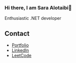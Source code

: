 ### Hi there, I am Sara Alotaibi👋

Enthusiastic .NET developer
<h2 class="heading-element" dir="auto">Contact</h2>
<ul class="contact-list">
    <li class="contact-item">
    <span class="icon"><i class="fas fa-briefcase"></i></span>
    <a href="https://saraalotaibi.vercel.app">Portfolio <i class="fas fa-link"></i></a>
  </li>
  <li class="contact-item">
    <span class="icon"><i class="fab fa-linkedin"></i></span>
    <a href="https://www.linkedin.com/in/sara-aydh">LinkedIn <i class="fab fa-linkedin-in"></i></a>
  </li>
  <li class="contact-item">
    <span class="icon"><i class="fas fa-code"></i></span>
    <a href="https://leetcode.com/saraaydh">LeetCode <i class="fas fa-code"></i></a>
  </li>
</ul>
<!--
* *SARAAYDH/SARAAYDH** is a ✨ _special_ ✨ repository because its `README.md` (this file) appears on your GitHub profile.

Here are some ideas to get you started:

- 🔭 Enthusiastic .NET developer
- 🌱 I’m currently learning ...
- 👯 I’m looking to collaborate on ...
- 🤔 I’m looking for help with ...
- 💬 Ask me about ...
- 📫 How to reach me: ...
- 😄 Pronouns: ...
- ⚡ Fun fact: ...
-->
